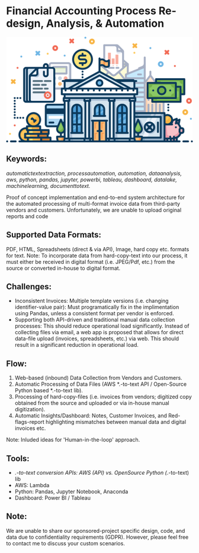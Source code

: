 # Financial Accounting Process Re-design, Analysis, & Automation

![alt text](https://github.com/sp794uk/financial_accounting_process_design_analysis_automation/blob/main/Images/banner.png "banner image")

## Keywords:
_automatictextextraction, processautomation, automation, dataanalysis, aws, python, pandas, jupyter, powerbi, tableau, dashboard, datalake, machinelearning, documenttotext._

Proof of concept implementation and end-to-end system architecture for the automated processing of multi-format invoice data from third-party vendors and customers. Unfortunately, we are unable to upload original reports and code 

## Supported Data Formats: 
PDF, HTML, Spreadsheets (direct & via API), Image, hard copy etc. formats for text.
Note: To incorporate data from hard-copy-text into our process, it must either be received in digital format (i.e. JPEG/Pdf, etc.) from the source or converted in-house to digital format.

## Challenges:
- Inconsistent Invoices: Multiple template versions (i.e. changing identifier-value pair): Must programatically fix in the implimentation using Pandas, unless a consistent format per vendor is enforced.
- Supporting both API-driven and traditional manual data collection processes: This should reduce operational load significantly. Instead of collecting files via email, a web app is proposed that allows for direct data-file upload (invoices, spreadsheets, etc.) via web. This should result in a significant reduction in operational load.

## Flow:
1. Web-based (inbound) Data Collection from Vendors and Customers.
2. Automatic Processing of Data Files (AWS *.-to-text API / Open-Source Python based *.-to-text lib).
3. Processing of hard-copy-files (i.e. invoices from vendors; digitized copy obtained from the source and uploaded or via in-house manual digitization).
4. Automatic Insights/Dashboard: Notes, Customer Invoices, and Red-flags-report highlighting mismatches between manual data and digital invoices etc.

Note: Inluded ideas for 'Human-in-the-loop' approach.

## Tools:
- *.-to-text conversion APIs: AWS (API) vs. OpenSource Python (*.-to-text) lib
- AWS: Lambda
- Python: Pandas, Jupyter Notebook, Anaconda
- Dashboard: Power BI / Tableau

## Note:
We are unable to share our sponsored-project specific design, code, and data due to confidentiality requirements (GDPR). However, please feel free to contact me to discuss your custom scenarios.
